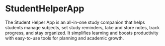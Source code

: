 # StudentHelperApp
The Student Helper App is an all-in-one study companion that helps students manage subjects, set study reminders, take and store notes, track progress, and stay organized. It simplifies learning and boosts productivity with easy-to-use tools for planning and academic growth.

